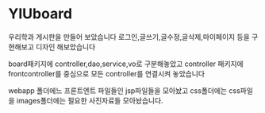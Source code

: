 # YIUboard
우리학과 게시판을 만들어 보았습니다
로그인,글쓰기,글수정,글삭제,마이페이지 등을 구현해보고 디자인 해보았습니다

board패키지에 controller,dao,service,vo로 구분해놓았고
controller 패키지에 frontcontroller를 중심으로
모든 controller를 연결시켜 놓았습니다

webapp 폴더에느 프론트엔트 파일들인 jsp파일들을 모아놨고
css폴더에는 css파일을
images폴더에는 필요한 사진자료들 모아놨습니다.
